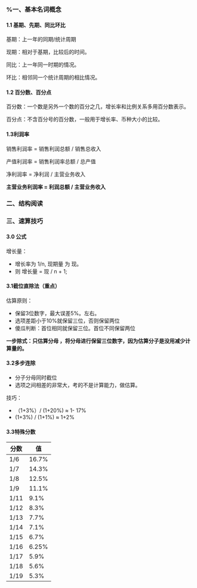 ### %一、基本名词概念

#### 1.1 基期、先期、同比环比

基期：上一年的同期/统计周期

现期：相对于基期，比较后的时间。

同比：上一年同一时期的情况。

环比：相邻同一个统计周期的相比情况。

#### 1.2 百分数、百分点

百分数：一个数是另外一个数的百分之几，增长率和比例关系多用百分数表示。

百分点：不含百分号的百分数，一般用于增长率、币种大小的比较。

#### 1.3利润率

销售利润率 = 销售利润总额  / 销售总收入 

产值利润率 = 销售利润率总额 / 总产值

净利润率 = 净利润 / 主营业务收入

**主营业务利润率 = 利润总额 / 主营业务收入**

### 二、结构阅读

### 三、速算技巧

#### 3.0 公式

增长量：

- 增长率为 1/n, 现期量 为 现。
- 则 增长量 = 现 / n + 1;

#### 3.1截位直除法（重点）

估算原则：

- 保留3位数字，最大误差5%。左右。
- 选项差距小于10%就保留三位，否则保留两位
- 傻瓜判断：首位相同就保留三位。首位不同保留两位

**一步除式：只估算分母 ，将分母进行保留三位数字，因为估算分子是没用减少计算量的。**



#### 3.2多步连除

- 分子分母同时截位
- 选项之间相差的非常大，考的不是计算能力，做估算。

技巧：

- （1+3%）/ (1+20%) ≈ 1- 17%
- (1+3%) / (1+1%) ≈ 1+2%

#### 3.3特殊分数

| 分数 | 值    |
| ---- | ----- |
| 1/6  | 16.7% |
| 1/7  | 14.3% |
| 1/8  | 12.5% |
| 1/9  | 11.1% |
| 1/11 | 9.1%  |
| 1/12 | 8.3%  |
| 1/13 | 7.7%  |
| 1/14 | 7.1%  |
| 1/15 | 6.7%  |
| 1/16 | 6.25% |
| 1/17 | 5.9%  |
| 1/18 | 5.6%  |
| 1/19 | 5.3%  |



